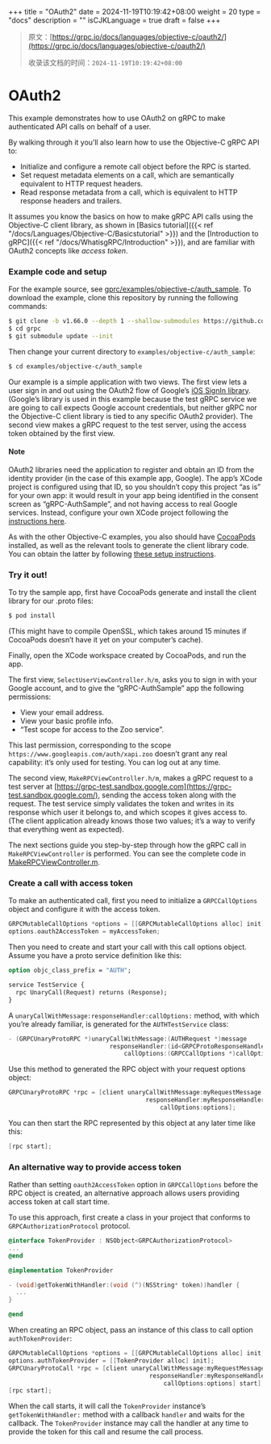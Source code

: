 +++
title = "OAuth2"
date = 2024-11-19T10:19:42+08:00
weight = 20
type = "docs"
description = ""
isCJKLanguage = true
draft = false
+++

> 原文：[https://grpc.io/docs/languages/objective-c/oauth2/](https://grpc.io/docs/languages/objective-c/oauth2/)
>
> 收录该文档的时间：`2024-11-19T10:19:42+08:00`

# OAuth2





This example demonstrates how to use OAuth2 on gRPC to make authenticated API calls on behalf of a user.

By walking through it you’ll also learn how to use the Objective-C gRPC API to:

- Initialize and configure a remote call object before the RPC is started.
- Set request metadata elements on a call, which are semantically equivalent to HTTP request headers.
- Read response metadata from a call, which is equivalent to HTTP response headers and trailers.

It assumes you know the basics on how to make gRPC API calls using the Objective-C client library, as shown in [Basics tutorial]({{< ref "/docs/Languages/Objective-C/Basicstutorial" >}}) and the [Introduction to gRPC]({{< ref "/docs/WhatisgRPC/Introduction" >}}), and are familiar with OAuth2 concepts like *access token*.

### Example code and setup

For the example source, see [gprc/examples/objective-c/auth_sample](https://github.com/grpc/grpc/tree/v1.66.0/examples/objective-c/auth_sample). To download the example, clone this repository by running the following commands:

```sh
$ git clone -b v1.66.0 --depth 1 --shallow-submodules https://github.com/grpc/grpc
$ cd grpc
$ git submodule update --init
```

Then change your current directory to `examples/objective-c/auth_sample`:

```sh
$ cd examples/objective-c/auth_sample
```

Our example is a simple application with two views. The first view lets a user sign in and out using the OAuth2 flow of Google’s [iOS SignIn library](https://developers.google.com/identity/sign-in/ios/). (Google’s library is used in this example because the test gRPC service we are going to call expects Google account credentials, but neither gRPC nor the Objective-C client library is tied to any specific OAuth2 provider). The second view makes a gRPC request to the test server, using the access token obtained by the first view.

#### Note

OAuth2 libraries need the application to register and obtain an ID from the identity provider (in the case of this example app, Google). The app’s XCode project is configured using that ID, so you shouldn’t copy this project “as is” for your own app: it would result in your app being identified in the consent screen as “gRPC-AuthSample”, and not having access to real Google services. Instead, configure your own XCode project following the [instructions here](https://developers.google.com/identity/sign-in/ios/).

As with the other Objective-C examples, you also should have [CocoaPods](https://cocoapods.org/#install) installed, as well as the relevant tools to generate the client library code. You can obtain the latter by following [these setup instructions](https://github.com/grpc/homebrew-grpc).

### Try it out!

To try the sample app, first have CocoaPods generate and install the client library for our .proto files:

```sh
$ pod install
```

(This might have to compile OpenSSL, which takes around 15 minutes if CocoaPods doesn’t have it yet on your computer’s cache).

Finally, open the XCode workspace created by CocoaPods, and run the app.

The first view, `SelectUserViewController.h/m`, asks you to sign in with your Google account, and to give the “gRPC-AuthSample” app the following permissions:

- View your email address.
- View your basic profile info.
- “Test scope for access to the Zoo service”.

This last permission, corresponding to the scope `https://www.googleapis.com/auth/xapi.zoo` doesn’t grant any real capability: it’s only used for testing. You can log out at any time.

The second view, `MakeRPCViewController.h/m`, makes a gRPC request to a test server at [https://grpc-test.sandbox.google.com](https://grpc-test.sandbox.google.com/), sending the access token along with the request. The test service simply validates the token and writes in its response which user it belongs to, and which scopes it gives access to. (The client application already knows those two values; it’s a way to verify that everything went as expected).

The next sections guide you step-by-step through how the gRPC call in `MakeRPCViewController` is performed. You can see the complete code in [MakeRPCViewController.m](https://github.com/grpc/grpc/blob/v1.66.0/examples/objective-c/auth_sample/MakeRPCViewController.m).

### Create a call with access token

To make an authenticated call, first you need to initialize a `GRPCCallOptions` object and configure it with the access token.

```objective-c
GRPCMutableCallOptions *options = [[GRPCMutableCallOptions alloc] init];
options.oauth2AccessToken = myAccessToken;
```

Then you need to create and start your call with this call options object. Assume you have a proto service definition like this:

```protobuf
option objc_class_prefix = "AUTH";

service TestService {
  rpc UnaryCall(Request) returns (Response);
}
```

A `unaryCallWithMessage:responseHandler:callOptions:` method, with which you’re already familiar, is generated for the `AUTHTestService` class:

```objective-c
- (GRPCUnaryProtoRPC *)unaryCallWithMessage:(AUTHRequest *)message
                            responseHandler:(id<GRPCProtoResponseHandler>)responseHandler
                                callOptions:(GRPCCallOptions *)callOptions;
```

Use this method to generated the RPC object with your request options object:

```objective-c
GRPCUnaryProtoRPC *rpc = [client unaryCallWithMessage:myRequestMessage
                                      responseHandler:myResponseHandler
                                          callOptions:options];
```

You can then start the RPC represented by this object at any later time like this:

```objective-c
[rpc start];
```

### An alternative way to provide access token

Rather than setting `oauth2AccessToken` option in `GRPCCallOptions` before the RPC object is created, an alternative approach allows users providing access token at call start time.

To use this approach, first create a class in your project that conforms to `GRPCAuthorizationProtocol` protocol.

```objective-c
@interface TokenProvider : NSObject<GRPCAuthorizationProtocol>
...
@end

@implementation TokenProvider

- (void)getTokenWithHandler:(void (^)(NSString* token))handler {
  ...
}

@end
```

When creating an RPC object, pass an instance of this class to call option `authTokenProvider`:

```objective-c
GRPCMutableCallOptions *options = [[GRPCMutableCallOptions alloc] init];
options.authTokenProvider = [[TokenProvider alloc] init];
GRPCUnaryProtoCall *rpc = [client unaryCallWithMessage:myRequestMessage
                                       responseHandler:myResponseHandler
                                           callOptions:options] start];
[rpc start];
```

When the call starts, it will call the `TokenProvider` instance’s `getTokenWithHandler:` method with a callback `handler` and waits for the callback. The `TokenProvider` instance may call the handler at any time to provide the token for this call and resume the call process.
